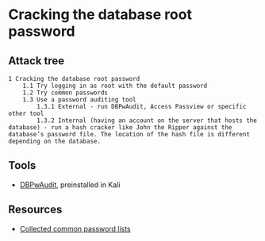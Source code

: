 # Cracking the database root password

## Attack tree

```text
1 Cracking the database root password
    1.1 Try logging in as root with the default password
    1.2 Try common passwords
    1.3 Use a password auditing tool
        1.3.1 External - run DBPwAudit, Access Passview or specific other tool
        1.3.2 Internal (having an account on the server that hosts the database) - run a hash cracker like John the Ripper against the database’s password file. The location of the hash file is different depending on the database.
```

## Tools

* [DBPwAudit](https://www.darknet.org.uk/2016/09/dbpwaudit-database-password-auditing-tool/), preinstalled in Kali

## Resources

* [Collected common password lists](https://github.com/danielmiessler/SecLists/tree/master/Passwords)